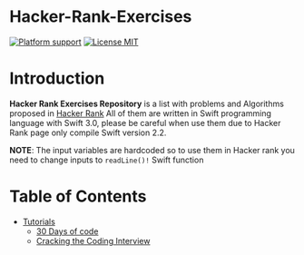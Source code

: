 # Hacker-Rank-Exercises

[![Platform support](https://img.shields.io/badge/platform-ios%20%7C%20osx%20%7C%20tvos%20%7C%20watchos-lightgrey.svg?style=flat-square)](https://github.com/gorozco58/Hacker-Rank-Exercises/blob/master/LICENSE.md) [![License MIT](https://img.shields.io/badge/license-MIT-blue.svg?style=flat-square)](https://github.com/gorozco58/Hacker-Rank-Exercises/blob/master/LICENSE.md)

# Introduction

**Hacker Rank Exercises Repository** is a list with problems and Algorithms proposed in [Hacker Rank](https://www.hackerrank.com) All of them are written in Swift programming language with Swift 3.0, please be careful when use them due to Hacker Rank page only compile Swift version 2.2.

**NOTE**: The input variables are hardcoded so to use them in Hacker rank you need to change inputs to `readLine()!` Swift function  

# Table of Contents

- [Tutorials](https://github.com/gorozco58/Hacker-Rank-Exercises/tree/master/Tutorials)
    - [30 Days of code](https://github.com/gorozco58/Hacker-Rank-Exercises/tree/master/Tutorials/30%20Days%20of%20code)
    - [Cracking the Coding Interview](https://github.com/gorozco58/Hacker-Rank-Exercises/tree/master/Tutorials/Cracking%20the%20Coding%20Interview)
